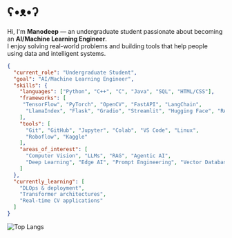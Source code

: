 #   ʕ•ᴥ•ʔ

Hi, I'm **Manodeep** — an undergraduate student passionate about becoming an **AI/Machine Learning Engineer**.  
I enjoy solving real-world problems and building tools that help people using data and intelligent systems.
``` json
{
  "current_role": "Undergraduate Student",
  "goal": "AI/Machine Learning Engineer",
  "skills": {
    "languages": ["Python", "C++", "C", "Java", "SQL", "HTML/CSS"],
    "frameworks": [
     "TensorFlow", "PyTorch", "OpenCV", "FastAPI", "LangChain",
      "LlamaIndex", "Flask", "Gradio", "Streamlit", "Hugging Face", "RAG Pipelines"
    ],
    "tools": [
      "Git", "GitHub", "Jupyter", "Colab", "VS Code", "Linux", 
      "Roboflow", "Kaggle"
    ],
    "areas_of_interest": [
      "Computer Vision", "LLMs", "RAG", "Agentic AI", 
      "Deep Learning", "Edge AI", "Prompt Engineering", "Vector Databases"
    ]
  },
  "currently_learning": [
    "DLOps & deployment",
    "Transformer architectures",
    "Real-time CV applications"
  ]
}
```



![Top Langs](https://github-readme-stats.vercel.app/api/top-langs/?username=manodeepray&hide=jupyter%20notebook,html)
<!-- Proudly created with GPRM ( https://gprm.itsvg.in ) -->
